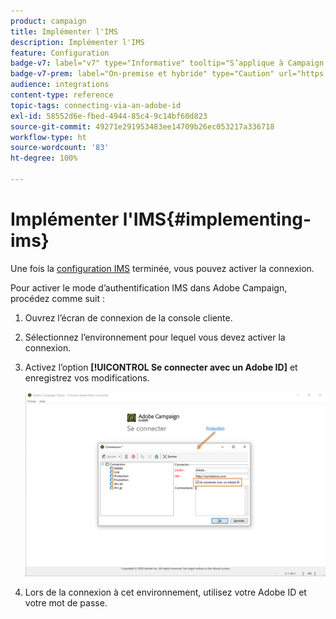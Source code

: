 ```yaml
---
product: campaign
title: Implémenter l'IMS
description: Implémenter l'IMS
feature: Configuration
badge-v7: label="v7" type="Informative" tooltip="S’applique à Campaign Classic v7"
badge-v7-prem: label="On-premise et hybride" type="Caution" url="https://experienceleague.adobe.com/docs/campaign-classic/using/installing-campaign-classic/architecture-and-hosting-models/hosting-models-lp/hosting-models.html?lang=fr" tooltip="S’applique uniquement aux déploiements on-premise et hybrides"
audience: integrations
content-type: reference
topic-tags: connecting-via-an-adobe-id
exl-id: 58552d6e-fbed-4944-85c4-9c14bf60d823
source-git-commit: 49271e291953483ee14709b26ec053217a336718
workflow-type: ht
source-wordcount: '83'
ht-degree: 100%

---
```


# Implémenter l&#39;IMS{#implementing-ims}

Une fois la [configuration IMS](configuring-ims.md) terminée, vous pouvez activer la connexion.

Pour activer le mode d’authentification IMS dans Adobe Campaign, procédez comme suit :

1. Ouvrez l’écran de connexion de la console cliente.
1. Sélectionnez l’environnement pour lequel vous devez activer la connexion.
1. Activez l’option **[!UICONTROL Se connecter avec un Adobe ID]** et enregistrez vos modifications.

   ![](assets/ims_1.png)

1. Lors de la connexion à cet environnement, utilisez votre Adobe ID et votre mot de passe.
